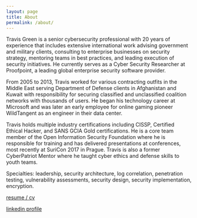 ```yaml
---
layout: page
title: About
permalink: /about/
---
```

Travis Green is a senior cybersecurity professional with 20 years of experience that includes extensive international work advising government and military clients, consulting to enterprise businesses on security strategy, mentoring teams in best practices, and leading execution of security initiatives. He currently serves as a Cyber Security Researcher at Proofpoint, a leading global enterprise security software provider.

From 2005 to 2013, Travis worked for various contracting outfits in the Middle East serving Department of Defense clients in Afghanistan and Kuwait with responsibility for securing classified and unclassified coalition networks with thousands of users. He began his technology career at Microsoft and was later an early employee for online gaming pioneer WildTangent as an engineer in their data center.

Travis holds multiple industry certifications including CISSP, Certified Ethical Hacker, and SANS GCIA Gold certifications. He is a core team member of the Open Information Security Foundation where he is responsible for training and has delivered presentations at conferences, most recently at SuriCon 2017 in Prague. Travis is also a former CyberPatriot Mentor where he taught cyber ethics and defense skills to youth teams. 

Specialties: leadership, security architecture, log correlation, penetration testing, vulnerability assessments, security design, security implementation, encryption.

[resume / cv](http://travisgreen.net/assets/TravisGreen.pdf) 

[linkedin profile](https://www.linkedin.com/in/travisgreen/)
